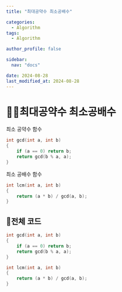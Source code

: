 ```yaml
---
title: "최대공약수 최소공배수"

categories:
  - Algorithm
tags:
  - Algorithm

author_profile: false

sidebar:
  nav: "docs"

date: 2024-08-28
last_modified_at: 2024-08-28
---
```


# 🙇‍♀️최대공약수 최소공배수

최소 공약수 함수  
```cpp
int gcd(int a, int b)
{
	if (a == 0) return b;
	return gcd(b % a, a);
}
```

최소 공배수 함수  
```cpp
int lcm(int a, int b)
{
	return (a * b) / gcd(a, b);
}
````

## 🚀전체 코드

```cpp
int gcd(int a, int b)
{
	if (a == 0) return b;
	return gcd(b % a, a);
}

int lcm(int a, int b)
{
	return (a * b) / gcd(a, b);
}
````